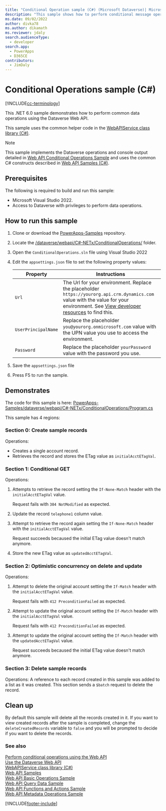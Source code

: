 ```yaml
---
title: "Conditional Operation sample (C#) (Microsoft Dataverse)| Microsoft Docs"
description: "This sample shows how to perform conditional message operations when accessing table rows of the Microsoft Dataverse."
ms.date: 09/02/2022
author: divka78
ms.author: dikamath
ms.reviewer: jdaly
search.audienceType:
  - developer
search.app:
  - PowerApps
  - D365CE
contributors:
  - JimDaly
---
```


# Conditional Operations sample (C#)

[!INCLUDE[cc-terminology](../../includes/cc-terminology.md)]

This .NET 6.0 sample demonstrates how to perform common data operations using the Dataverse Web API.

This sample uses the common helper code in the [WebAPIService class library (C#)](webapiservice.md).
  
> [!NOTE]
> This sample implements the Dataverse operations and console output detailed in [Web API Conditional Operations Sample](../web-api-conditional-operations-sample.md) and uses the common C# constructs described in [Web API Samples (C#)](../web-api-samples-csharp.md).

## Prerequisites

The following is required to build and run this sample:

- Microsoft Visual Studio 2022.
- Access to Dataverse with privileges to perform data operations.
  
<a name="bkmk_runSample"></a>
  
## How to run this sample

1. Clone or download the [PowerApps-Samples](https://github.com/microsoft/PowerApps-Samples) repository.
1. Locate the [/dataverse/webapi/C#-NETx/ConditionalOperations/](https://github.com/microsoft/PowerApps-Samples/tree/master/dataverse/webapi/C%23-NETx/ConditionalOperations) folder.
1. Open the `ConditionalOperations.sln` file using Visual Studio 2022
1. Edit the `appsettings.json` file to set the following property values:

   |Property|Instructions  |
   |---------|---------|
   |`Url`|The Url for your environment. Replace the placeholder `https://yourorg.api.crm.dynamics.com` value with the value for your environment. See [View developer resources](../../view-download-developer-resources.md) to find this. |
   |`UserPrincipalName`|Replace the placeholder `you@yourorg.onmicrosoft.com` value with the UPN value you use to access the environment.|
   |`Password`|Replace the placeholder `yourPassword` value with the password you use.|

1. Save the `appsettings.json` file
1. Press F5 to run the sample.

## Demonstrates

The code for this sample is here: [PowerApps-Samples/dataverse/webapi/C#-NETx/ConditionalOperations/Program.cs](https://github.com/microsoft/PowerApps-Samples/blob/master/dataverse/webapi/C%23-NETx/ConditionalOperations/Program.cs)

This sample has 4 regions:

### Section 0: Create sample records

Operations:

- Creates a single account record.
- Retrieves the record and stores the ETag value as `initialAcctETagVal`.

### Section 1: Conditional GET

Operations:

1. Attempts to retrieve the record setting the `If-None-Match` header with the `initialAcctETagVal` value.

   Request fails with `304 NotModified` as expected.

1. Update the record `telephone1` column value.
1. Attempt to retrieve the record again setting the `If-None-Match` header with the `initialAcctETagVal` value.

   Request succeeds becaused the initial ETag value doesn't match anymore.

1. Store the new ETag value as `updatedAcctETagVal`.

### Section 2: Optimistic concurrency on delete and update

Operations:

1. Attempt to delete the original account setting the `If-Match` header with the `initialAcctETagVal` value.

   Request fails with `412 PreconditionFailed` as expected.

1. Attempt to update the original account setting the `If-Match` header with the `initialAcctETagVal` value.

   Request fails with `412 PreconditionFailed` as expected.

1. Attempt to update the original account setting the `If-Match` header with the `updatedAcctETagVal` value.

   Request succeeds becaused the initial ETag value doesn't match anymore.

### Section 3: Delete sample records

Operations: A reference to each record created in this sample was added to a list as it was created. This section sends a `$batch` request to delete the record.

## Clean up

By default this sample will delete all the records created in it. If you want to view created records after the sample is completed, change the `deleteCreatedRecords` variable to `false` and you will be prompted to decide if you want to delete the records.

### See also

[Perform conditional operations using the Web API](../perform-conditional-operations-using-web-api.md)<br />
[Use the Dataverse Web API](../overview.md)<br />
[WebAPIService class library (C#)](webapiservice.md)<br />
[Web API Samples](../web-api-samples.md)<br />
[Web API Basic Operations Sample](../web-api-basic-operations-sample.md)<br />
[Web API Query Data Sample](../web-api-query-data-sample.md)<br />
[Web API Functions and Actions Sample](../web-api-functions-actions-sample.md)<br />
[Web API Metadata Operations Sample](../web-api-metadata-operations-sample.md)

[!INCLUDE[footer-include](../../../../includes/footer-banner.md)]